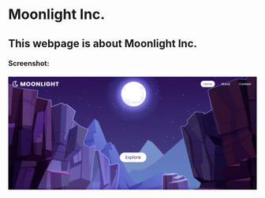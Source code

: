 # Moonlight Inc.
## This webpage is about Moonlight Inc.

#### Screenshot:

![](images/moonlight.png)
